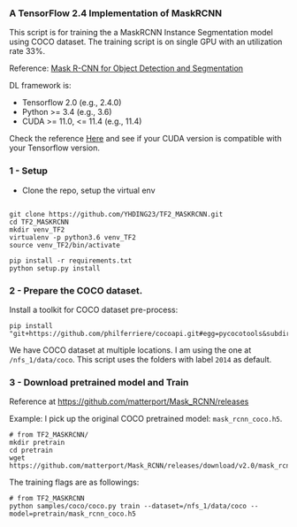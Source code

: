 ### A TensorFlow 2.4  Implementation of MaskRCNN

This script is for training the a MaskRCNN Instance Segmentation model using COCO dataset. The training script is on single GPU with an utilization rate 33%. 

Reference: [Mask R-CNN for Object Detection and Segmentation](https://github.com/matterport/Mask_RCNN)

DL framework is:
- Tensorflow 2.0 (e.g., 2.4.0)
- Python >= 3.4 (e.g., 3.6)
- CUDA >= 11.0, <= 11.4 (e.g., 11.4)

Check the reference [Here](https://www.tensorflow.org/install/source#linux) and see if your CUDA version is compatible with your Tensorflow version.  

### 1 - Setup
- Clone the repo, setup the virtual env
```angular2html

git clone https://github.com/YHDING23/TF2_MASKRCNN.git
cd TF2_MASKRCNN
mkdir venv_TF2
virtualenv -p python3.6 venv_TF2
source venv_TF2/bin/activate

pip install -r requirements.txt
python setup.py install
```

### 2 - Prepare the COCO dataset. 

Install a toolkit for COCO dataset pre-process: 
```angular2html
pip install "git+https://github.com/philferriere/cocoapi.git#egg=pycocotools&subdirectory=PythonAPI"
```

We have COCO dataset at multiple locations. I am using the one at `/nfs_1/data/coco`. This script uses the folders with  label `2014` as default. 

### 3 - Download pretrained model and Train

Reference at https://github.com/matterport/Mask_RCNN/releases

Example: I pick up the original COCO pretrained model: `mask_rcnn_coco.h5`.
```angular2html
# from TF2_MASKRCNN/
mkdir pretrain
cd pretrain
wget https://github.com/matterport/Mask_RCNN/releases/download/v2.0/mask_rcnn_coco.h5
```

The training flags are as followings:
```angular2html
# from TF2_MASKRCNN
python samples/coco/coco.py train --dataset=/nfs_1/data/coco --model=pretrain/mask_rcnn_coco.h5
```
